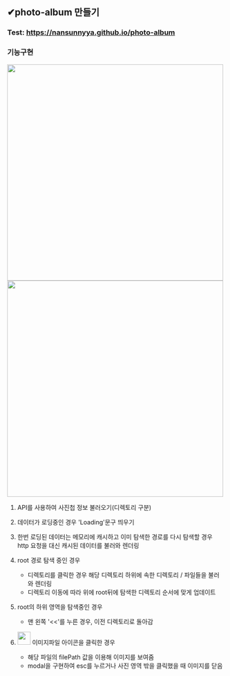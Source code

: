 ✔photo-album 만들기
------------

### Test: https://nansunnyya.github.io/photo-album

### 기능구현

<img src="https://user-images.githubusercontent.com/76245273/111911207-e3be4080-8aa7-11eb-9056-4921249516e0.png" width="500"> 




<img src="https://user-images.githubusercontent.com/76245273/111914063-e757c480-8ab3-11eb-9888-c976277a559f.png" width="500"> 



1. API를 사용하여 사진첩 정보 불러오기(디렉토리 구분)    
2. 데이터가 로딩중인 경우 'Loading'문구 띄우기                          


3. 한번 로딩된 데이터는 메모리에 캐시하고 이미 탐색한 경로를 다시 탐색할 경우 http 요청을 대신 캐시된 데이터를 불러와 렌더링


4. root 경로 탐색 중인 경우
    - 디렉토리를 클릭한 경우 해당 디렉토리 하위에 속한 디렉토리 / 파일들을 불러와 렌더링
    - 디렉토리 이동에 따라 위에 root뒤에 탐색한 디렉토리 순서에 맞게 업데이트


5. root의 하위 영역을 탐색중인 경우
    - 맨 왼쪽 '<<'를 누른 경우, 이전 디렉토리로 돌아감
    
6. <img src="https://user-images.githubusercontent.com/76245273/111914112-14a47280-8ab4-11eb-9f81-4024c94a21f4.png" width="30"> 이미지파일 아이콘을 클릭한 경우
    - 해당 파일의 filePath 값을 이용해 이미지를 보여줌
    - modal을 구현하여 esc를 누르거나 사진 영역 밖을 클릭했을 때 이미지를 닫음
